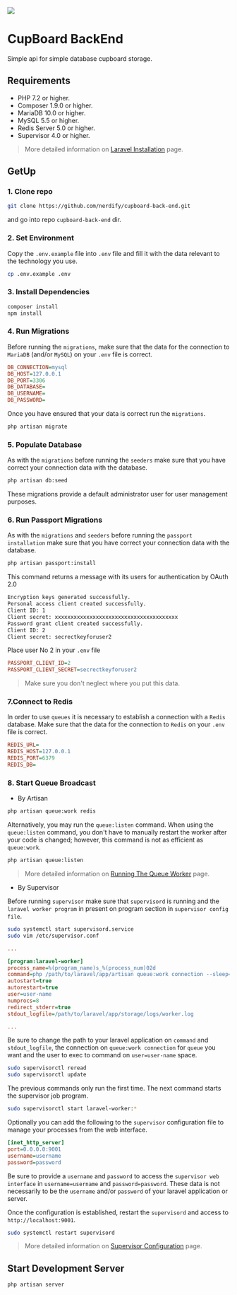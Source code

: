 ![](https://github.com/nerdify/cupboard-back-end/workflows/CI/badge.svg)

# CupBoard BackEnd

Simple api for simple database cupboard storage.

## Requirements

- PHP 7.2 or higher.
- Composer 1.9.0 or higher.
- MariaDB 10.0 or higher.
- MySQL 5.5 or higher.
- Redis Server 5.0 or higher.
- Supervisor 4.0 or higher.

> More detailed information on [Laravel Installation](https://laravel.com/docs/6.x/installation#server-requirements) page.

## GetUp

### 1\. Clone repo

```bash
git clone https://github.com/nerdify/cupboard-back-end.git
```

and go into repo `cupboard-back-end` dir.

### 2\. Set Environment

Copy the `.env.example` file into `.env` file and fill it with the data relevant to the technology you use.

```bash
cp .env.example .env
```

### 3\. Install Dependencies

```bash
composer install
npm install
```

### 4\. Run Migrations

Before running the `migrations`, make sure that the data for the connection to `MariaDB` (and/or `MySQL`) on your `.env` file is correct.

```cfg
DB_CONNECTION=mysql
DB_HOST=127.0.0.1
DB_PORT=3306
DB_DATABASE=
DB_USERNAME=
DB_PASSWORD=
```

Once you have ensured that your data is correct run the `migrations`.

```bash
php artisan migrate
```

### 5\. Populate Database

As with the `migrations` before running the `seeders` make sure that you have correct your connection data with the database.

```bash
php artisan db:seed
```

These migrations provide a default administrator user for user management purposes.

### 6\. Run Passport Migrations

As with the `migrations` and `seeders` before running the `passport installation` make sure that you have correct your connection data with the database.

```bash
php artisan passport:install
```

This command returns a message with its users for authentication by OAuth 2.0

```bash
Encryption keys generated successfully.
Personal access client created successfully.
Client ID: 1
Client secret: xxxxxxxxxxxxxxxxxxxxxxxxxxxxxxxxxxxxxxx
Password grant client created successfully.
Client ID: 2
Client secret: secrectkeyforuser2
```

Place user No 2 in your `.env` file

```cfg
PASSPORT_CLIENT_ID=2
PASSPORT_CLIENT_SECRET=secrectkeyforuser2
```

> Make sure you don't neglect where you put this data.

### 7.Connect to Redis

In order to use `queues` it is necessary to establish a connection with a `Redis` database. Make sure that the data for the connection to `Redis` on your `.env` file is correct.

```cfg
REDIS_URL=
REDIS_HOST=127.0.0.1
REDIS_PORT=6379
REDIS_DB=
```

### 8\. Start Queue Broadcast

- By Artisan

```bash
php artisan queue:work redis
```

Alternatively, you may run the `queue:listen` command. When using the `queue:listen` command, you don't have to manually restart the worker after your code is changed; however, this command is not as efficient as `queue:work`.

```bash
php artisan queue:listen
```

> More detailed information on [Running The Queue Worker](https://laravel.com/docs/master/queues#running-the-queue-worker) page.

- By Supervisor

Before running `supervisor` make sure that `supervisord` is running and the `laravel worker program` in present on program section in `supervisor config file`.

```bash
sudo systemctl start supervisord.service
sudo vim /etc/supervisor.conf
```

```cfg
...

[program:laravel-worker]
process_name=%(program_name)s_%(process_num)02d
command=php /path/to/laravel/app/artisan queue:work connection --sleep=3 --tries=3
autostart=true
autorestart=true
user=user-name
numprocs=8
redirect_stderr=true
stdout_logfile=/path/to/laravel/app/storage/logs/worker.log

...
```

Be sure to change the path to your laravel application on `command` and `stdout_logfile`, the connection on `queue:work connection` for `queue` you want and the user to exec to command on `user=user-name` space.

```bash
sudo supervisorctl reread
sudo supervisorctl update
```

The previous commands only run the first time. The next command starts the supervisor job program.

```bash
sudo supervisorctl start laravel-worker:*
```

Optionally you can add the following to the `supervisor` configuration file to manage your processes from the web interface.

```cfg
[inet_http_server]
port=0.0.0.0:9001
username=username
password=password
```

Be sure to provide a `username` and `password` to access the `supervisor web interface` in `username=username` and `password=password`. These data is not necessarily to be the `username` and/or `password` of your laravel application or server.

Once the configuration is established, restart the `supervisord` and access to `http://localhost:9001`.

```bash
sudo systemctl restart supervisord
```

> More detailed information on [Supervisor Configuration](https://laravel.com/docs/master/queues#supervisor-configuration) page.

## Start Development Server

```bash
php artisan server
```
